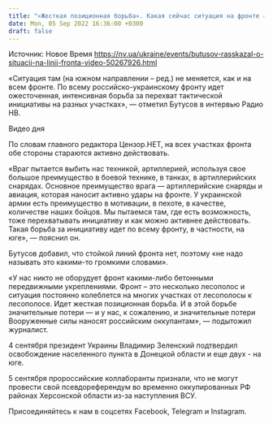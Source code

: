 ```yaml
---
title: "«Жесткая позиционная борьба». Какая сейчас ситуация на фронте — объясняет Бутусов"
date: Mon, 05 Sep 2022 16:36:00 +0300
draft: false
---
```

Источник: Новое Время https://nv.ua/ukraine/events/butusov-rasskazal-o-situacii-na-linii-fronta-video-50267926.html


«Ситуация там (на южном направлении – ред.) не меняется, как и на всем фронте. По всему российско-украинскому фронту идет ожесточенная, интенсивная борьба за перехват тактической инициативы на разных участках», — отметил Бутусов в интервью Радио НВ.

 Видео дня   

По словам главного редактора Цензор.НЕТ, на всех участках фронта обе стороны стараются активно действовать.

«Враг пытается выбить нас техникой, артиллерией, используя свое большое преимущество в боевой технике, в танках, в артиллерийских снарядах. Основное преимущество врага — артиллерийские снаряды и авиация, которая наносит активно удары на фронте. У украинской армии есть преимущество в мотивации, в пехоте, в качестве, количестве наших бойцов. Мы пытаемся там, где есть возможность, тоже перехватывать инициативу и как можно активнее действовать. Такая борьба за инициативу идет по всему фронту, в частности, на юге», — пояснил он.

Бутусов добавил, что стойкой линий фронта нет, поэтому «не надо называть это какими-то громкими словами».

«У нас никто не оборудует фронт какими-либо бетонными передвижными укреплениями. Фронт – это несколько лесополос и ситуация постоянно колеблется на многих участках от лесополосы к лесополосе. Идет жесткая позиционная борьба. И в этой борьбе значительные потери — и у нас, к сожалению, и значительные потери Вооруженные силы наносят российским оккупантам», — подытожил журналист.

4 сентября президент Украины Владимир Зеленский подтвердил освобождение населенного пункта в Донецкой области и еще двух - на юге.

5 сентября пророссийские коллаборанты признали, что не могут провести свой псевдореферендум во временно оккупированных РФ районах Херсонской области из-за наступления ВСУ.

Присоединяйтесь к нам в соцсетях Facebook, Telegram и Instagram.
